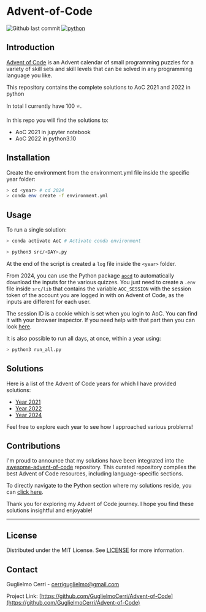 # Advent-of-Code
![Github last commit](https://img.shields.io/github/last-commit/GuglielmoCerri/Advent-of-Code)
[![python](https://img.shields.io/badge/python-v3-blue)](https://www.python.org/)

## Introduction
[Advent of Code](https://adventofcode.com/2022/about) is an Advent calendar of small programming puzzles for a variety of skill sets and skill levels that can be solved in any programming language you like.

This repository contains the complete solutions to AoC 2021 and 2022 in python

In total I currently have 100 ⭐. 

In this repo you will find the solutions to:
*   AoC 2021 in jupyter notebook 
*   AoC 2022 in python3.10

## Installation

Create the environment from the environment.yml file inside the specific year folder:

```bash
> cd <year> # cd 2024
> conda env create -f environment.yml
```

## Usage

To run a single solution:

```bash
> conda activate AoC # Activate conda environment
```

```bash
> python3 src/<DAY>.py
```

At the end of the script is created a `log` file inside the `<year>` folder.

From 2024, you can use the Python package [`aocd`](https://github.com/wimglenn/advent-of-code-data) to automatically download the inputs for the various quizzes. You just need to create a `.env` file inside `src/lib` that contains the variable `AOC_SESSION` with the session token of the account you are logged in with on Advent of Code, as the inputs are different for each user.

The session ID is a cookie which is set when you login to AoC. You can find it with your browser inspector. If you need help with that part then you can look [here](https://github.com/wimglenn/advent-of-code-wim/issues/1).

It is also possible to run all days, at once, within a year using: 

```bash
> python3 run_all.py
```

## Solutions
Here is a list of the Advent of Code years for which I have provided solutions:

- [Year 2021](https://github.com/GuglielmoCerri/Advent-of-Code/tree/main/2021)
- [Year 2022](https://github.com/GuglielmoCerri/Advent-of-Code/tree/main/2022)
- [Year 2024](https://github.com/GuglielmoCerri/Advent-of-Code/tree/main/2024)

Feel free to explore each year to see how I approached various problems!

## Contributions
I'm proud to announce that my solutions have been integrated into the [awesome-advent-of-code](https://github.com/Bogdanp/awesome-advent-of-code) repository. This curated repository compiles the best Advent of Code resources, including language-specific sections.

To directly navigate to the Python section where my solutions reside, you can [click here](https://github.com/Bogdanp/awesome-advent-of-code#python).

Thank you for exploring my Advent of Code journey. I hope you find these solutions insightful and enjoyable!

---

## License

Distributed under the MIT License. See [LICENSE](./LICENSE) for more information.


## Contact

Guglielmo Cerri - cerriguglielmo@gmail.com

Project Link: [https://github.com/GuglielmoCerri/Advent-of-Code](https://github.com/GuglielmoCerri/Advent-of-Code)


